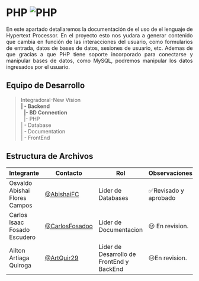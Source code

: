 # PHP ![PHP](https://img.shields.io/badge/PHP-7.4-blue)

<p align = justify>
En este apartado detallaremos la documentación de el uso de el lenguaje de Hypertext Processor. En el proyecto esto nos yudara a generar contenido que cambia en función de las interacciones del usuario, como formularios de entrada, datos de bases de datos, sesiones de usuario, etc. Ademas de que gracias a que PHP tiene soporte incorporado para conectarse y manipular bases de datos, como MySQL, podremos manipular los datos ingresados por el usuario.
</p>

## Equipo de Desarrollo
>IntegradoraI-New Vision<br>
>**| - Backend** <br>
>&nbsp;&nbsp;**|- BD Connection**<br>
>&nbsp;&nbsp;|- PHP<br>
>| - Database<br>
>| - Documentation<br>
>| - FrontEnd


## Estructura de Archivos
|Integrante|Contacto|Rol|Observaciones|
|------------|--------|---|---|
|Osvaldo Abishai Flores Campos|[@AbishaiFC](https://github.com/AbishaiFC)|Lider de Databases|✅Revisado y aprobado|
|Carlos Isaac Fosado Escudero|[@CarlosFosadoo](https://github.com/CarlosFosadoo)|Lider de Documentacion|😐 En revision.|
|Ailton Artiaga Quiroga|[@ArtQuir29](https://github.com/ArtQuir29)|Lider de Desarrollo de FrontEnd y BackEnd | 😐En revision.|